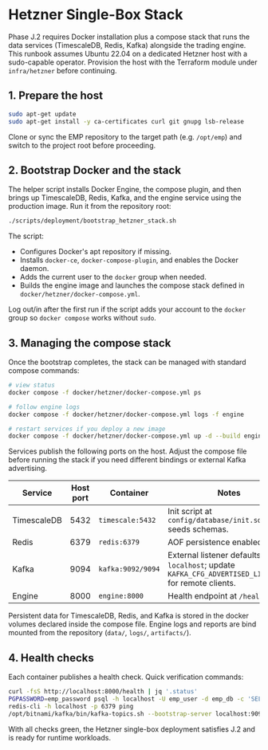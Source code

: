 # Hetzner Single-Box Stack

Phase J.2 requires Docker installation plus a compose stack that runs the data
services (TimescaleDB, Redis, Kafka) alongside the trading engine. This runbook
assumes Ubuntu 22.04 on a dedicated Hetzner host with a sudo-capable operator.
Provision the host with the Terraform module under `infra/hetzner` before
continuing.

## 1. Prepare the host

```bash
sudo apt-get update
sudo apt-get install -y ca-certificates curl git gnupg lsb-release
```

Clone or sync the EMP repository to the target path (e.g. `/opt/emp`) and
switch to the project root before proceeding.

## 2. Bootstrap Docker and the stack

The helper script installs Docker Engine, the compose plugin, and then brings up
TimescaleDB, Redis, Kafka, and the engine service using the production image.
Run it from the repository root:

```bash
./scripts/deployment/bootstrap_hetzner_stack.sh
```

The script:
- Configures Docker's apt repository if missing.
- Installs `docker-ce`, `docker-compose-plugin`, and enables the Docker daemon.
- Adds the current user to the `docker` group when needed.
- Builds the engine image and launches the compose stack defined in
  `docker/hetzner/docker-compose.yml`.

Log out/in after the first run if the script adds your account to the `docker`
group so `docker compose` works without `sudo`.

## 3. Managing the compose stack

Once the bootstrap completes, the stack can be managed with standard compose
commands:

```bash
# view status
docker compose -f docker/hetzner/docker-compose.yml ps

# follow engine logs
docker compose -f docker/hetzner/docker-compose.yml logs -f engine

# restart services if you deploy a new image
docker compose -f docker/hetzner/docker-compose.yml up -d --build engine
```

Services publish the following ports on the host. Adjust the compose file before
running the stack if you need different bindings or external Kafka advertising.

| Service | Host port | Container | Notes |
| --- | --- | --- | --- |
| TimescaleDB | 5432 | `timescale:5432` | Init script at `config/database/init.sql` seeds schemas. |
| Redis | 6379 | `redis:6379` | AOF persistence enabled. |
| Kafka | 9094 | `kafka:9092/9094` | External listener defaults to `localhost`; update `KAFKA_CFG_ADVERTISED_LISTENERS` for remote clients. |
| Engine | 8000 | `engine:8000` | Health endpoint at `/health`. |

Persistent data for TimescaleDB, Redis, and Kafka is stored in the docker
volumes declared inside the compose file. Engine logs and reports are bind
mounted from the repository (`data/`, `logs/`, `artifacts/`).

## 4. Health checks

Each container publishes a health check. Quick verification commands:

```bash
curl -fsS http://localhost:8000/health | jq '.status'
PGPASSWORD=emp_password psql -h localhost -U emp_user -d emp_db -c 'SELECT 1'
redis-cli -h localhost -p 6379 ping
/opt/bitnami/kafka/bin/kafka-topics.sh --bootstrap-server localhost:9094 --list
```

With all checks green, the Hetzner single-box deployment satisfies J.2 and is
ready for runtime workloads.
